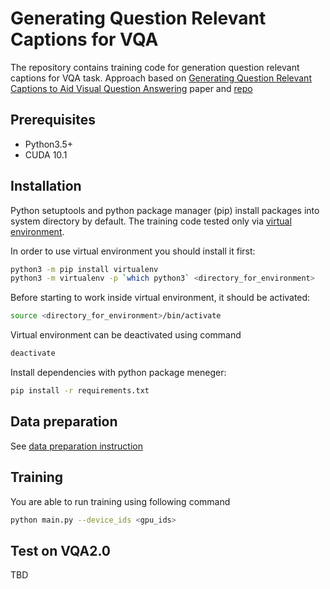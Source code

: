 # Generating Question Relevant Captions for VQA

The repository contains training code for generation question relevant captions for VQA task.
Approach based on [Generating Question Relevant Captions to Aid Visual Question Answering](https://www.aclweb.org/anthology/P19-1348.pdf) paper and [repo](https://github.com/jialinwu17/caption_vqa)

## Prerequisites
* Python3.5+
* CUDA 10.1

## Installation
Python setuptools and python package manager (pip) install packages into system directory by default.  The training code tested only via [virtual environment](https://docs.python.org/3/tutorial/venv.html).

In order to use virtual environment you should install it first:

```bash
python3 -m pip install virtualenv
python3 -m virtualenv -p `which python3` <directory_for_environment>
```

Before starting to work inside virtual environment, it should be activated:

```bash
source <directory_for_environment>/bin/activate
```

Virtual environment can be deactivated using command

```bash
deactivate
```
Install dependencies with python package meneger:
```bash
pip install -r requirements.txt
```

## Data preparation
See [data preparation instruction](./data/README.md)

## Training
You are able to run training using following command
```bash
python main.py --device_ids <gpu_ids>
```
## Test on VQA2.0
TBD
